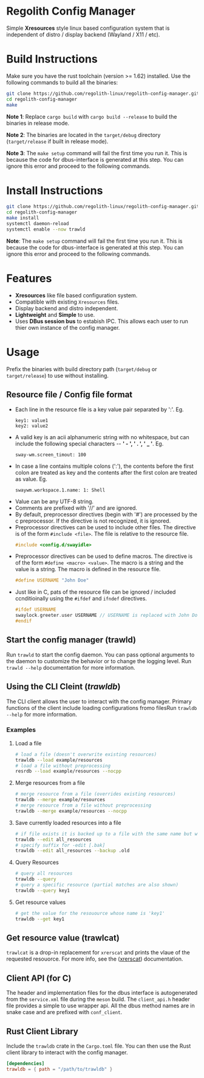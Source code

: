 # Regolith Config Manager

Simple **Xresources** style linux based configuration system that is independent of distro / display backend (Wayland / X11 / etc).

# Build Instructions

Make sure you have the rust toolchain (version >= 1.62) installed. Use the following commands to build all the binaries:

```bash
git clone https://github.com/regolith-linux/regolith-config-manager.git
cd regolith-config-manager
make
```

**Note 1**: Replace `cargo build` with `cargo build --release` to build the binaries in release mode.

**Note 2**: The binaries are located in the `target/debug` directory (`target/release` if built in release mode).

**Note 3**: The `make setup` command will fail the first time you run it. This is because the code for dbus-interface is generated at this step. You can ignore this error and proceed to the following commands.

# Install Instructions

```bash
git clone https://github.com/regolith-linux/regolith-config-manager.git
cd regolith-config-manager
make install
systemctl daemon-reload
systemctl enable --now trawld
```
**Note**: The `make setup` command will fail the first time you run it. This is because the code for dbus-interface is generated at this step. You can ignore this error and proceed to the following commands.


# Features

- **Xresources** like file based configuration system.
- Compatible with existing `Xresources` files.
- Display backend and distro independent.
- **Lightweight** and **Simple** to use.
- Uses **DBus session bus** to estabish IPC. This allows each user to run thier own instance of the config manager.

# Usage

Prefix the binaries with build directory path (`target/debug` or `target/release`) to use without installing.

## Resource file / Config file format

- Each line in the resource file is a key value pair separated by ':'. Eg.
  ```
  key1: value1
  key2: value2
  ```
- A valid key is an acii alphanumeric string with no whitespace, but can include the following special characters -- **' - ', ' . ', ' \_ '**. Eg.
  ```
  sway-wm.screen_timout: 100
  ```
- In case a line contains multiple colons (':'), the contents before the first colon are treated as key and the contents after the first colon are treated as value. Eg.
  ```
  swaywm.workspace.1.name: 1: Shell
  ```
- Value can be any UTF-8 string.
- Comments are prefixed with '//' and are ignored.
- By default, preprocessor directives (begin with '#') are processed by the c preprocessor. If the directive is not recognized, it is ignored.
- Preprocessor directives can be used to include other files. The directive is of the form `#include <file>`. The file is relative to the resource file.
  ```c
  #include <config.d/swayidle>
  ```
- Preprocessor directives can be used to define macros. The directive is of the form `#define <macro> <value>`. The macro is a string and the value is a string. The macro is defined in the resource file.
  ```c
  #define USERNAME "John Doe"
  ```
- Just like in C, pats of the resource file can be ignored / included ccnditioinally using the `#ifdef` and `ifndef` directives.
  ```c
  #ifdef USERNAME
  swaylock.greeter.user USERNAME // USERNAME is replaced with John Doe
  #endif
  ```

## Start the config manager (trawld)

Run `trawld` to start the config daemon. You can pass optional arguments to the daemon to customize the behavior or to change the logging level. Run `trawld --help` documentation for more information.

## Using the CLI Cleint (_trawldb_)

The CLI client allows the user to interact with the config manager. Primary functions of the client include loading configurations fromo filesRun `trawldb --help` for more information.

### Examples

1. Load a file
   ```bash
   # load a file (doesn't overwrite existing resources)
   trawldb --load example/resources
   # load a file without preprocessing
   resrdb --load example/resources --nocpp
   ```
2. Merge resources from a file
   ```bash
   # merge resource from a file (overrides existing resources)
   trawldb --merge example/resources
   # merge resource from a file without preprocessing
   trawldb --merge example/resources --nocpp
   ```
3. Save currently loaded resources into a file
   ```bash
   # if file exists it is backed up to a file with the same name but with a .bak extension
   trawldb --edit all_resources
   # specify suffix for -edit [.bak]
   trawldb --edit all_resources --backup .old
   ```
4. Query Resources
   ```bash
   # query all resources
   trawldb --query
   # query a specific resource (partial matches are also shown)
   trawldb --query key1
   ```
5. Get resource values
   ```bash
   # get the value for the resouource whose name is 'key1'
   trawldb --get key1
   ```

## Get resource value (trawlcat)

`trawlcat` is a drop-in replacement for `xrerscat` and prints the vlaue of the requested resouorce. For more info, see the ([xrerscat](https://github.com/regolith-linux/xrescat)) documentation.

## Client API (for C)

The header and implementation files for the dbus interface is autogenerated from the `service.xml` file during the `meson` build. The `client_api.h` header file provides a simple to use wrapper api. All the dbus method names are in snake case and are prefixed with `conf_client`.

## Rust Client Library

Include the `trawldb` crate in the `Cargo.toml` file. You can then use the Rust client library to interact with the config manager.

```toml
[dependencies]
trawldb = { path = "/path/to/trawldb" }
```
